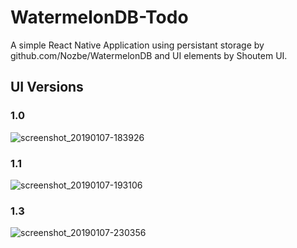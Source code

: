 # WatermelonDB-Todo
A simple React Native Application using persistant storage by github.com/Nozbe/WatermelonDB and UI elements by Shoutem UI.

## UI Versions

### 1.0
![screenshot_20190107-183926](https://user-images.githubusercontent.com/6874982/51074570-af1ff480-16a6-11e9-8a5e-bfb4668942fc.png)

### 1.1
![screenshot_20190107-193106](https://user-images.githubusercontent.com/6874982/51074571-af1ff480-16a6-11e9-8d2c-ebd1e8b6989e.png)

### 1.3
![screenshot_20190107-230356](https://user-images.githubusercontent.com/6874982/51074572-af1ff480-16a6-11e9-98c5-6054d54df2d2.png)